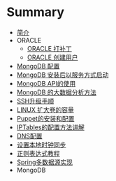 # Summary

* [简介](README.md)
* ORACLE
   * [ORACLE 打补丁](oracle_patch.md)
   * [ORACLE 创建用户](oracle_create_user.md)
* [MongoDB 配置](config_mongodb_service.md)
* [MongoDB 安装后以服务方式启动](create_linux_service_mongodb.md)
* [MongoDB API的使用](mongodb_api_usage.md)
* [MongoDB 的大数据分析方法](mongodb_bigdata_analyz.md)
* [SSH升级手顺](ssh_upgrade.md)
* [LINUX 扩大卷的容量](linux_volume.md)
* [Puppet的安装和配置](Puppet的安装和配置.md)
* [IPTables的配置方法讲解](IPTables的配置方法讲解.md)
* [DNS配置](DNS配置.md)
* [设置本地时钟同步](设置本地时钟同步.md)
* [正则表达式教程](正则表达式教程.md)
* [Spring多数据源实现](Spring多数据源实现.md)
* MongoDB

